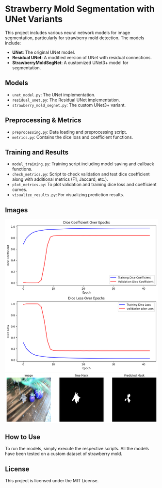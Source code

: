 # Strawberry Mold Segmentation with UNet Variants

This project includes various neural network models for image segmentation, particularly for strawberry mold detection. The models include:
- **UNet**: The original UNet model.
- **Residual UNet**: A modified version of UNet with residual connections.
- **StrawberryMoldSegNet**: A customized UNet3+ model for segmentation.

## Models
- `unet_model.py`: The UNet implementation.
- `residual_unet.py`: The Residual UNet implementation.
- `strawberry_mold_segnet.py`: The custom UNet3+ variant.

## Preprocessing & Metrics
- `preprocessing.py`: Data loading and preprocessing script.
- `metrics.py`: Contains the dice loss and coefficient functions.

## Training and Results
- `model_training.py`: Training script including model saving and callback functions.
- `check_metrics.py`: Script to check validation and test dice coefficient along with additional metrics (F1, Jaccard, etc.).
- `plot_metrics.py`: To plot validation and training dice loss and coefficient curves.
- `visualize_results.py`: For visualizing prediction results.

## Images
![Dice Loss Curve](./images/dice_loss_curve.png)
![Visual Result](./images/visual_result.png)

## How to Use
To run the models, simply execute the respective scripts. All the models have been tested on a custom dataset of strawberry mold.

## License
This project is licensed under the MIT License.
